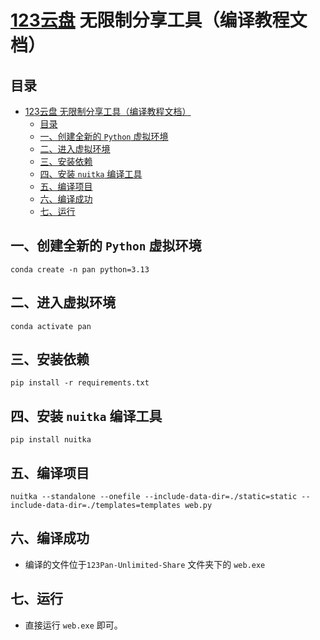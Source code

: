 # [123云盘](https://www.123pan.com) 无限制分享工具（编译教程文档）

## 目录

- [123云盘 无限制分享工具（编译教程文档）](#123云盘-无限制分享工具编译教程文档)
  - [目录](#目录)
  - [一、创建全新的 `Python` 虚拟环境](#一创建全新的-python-虚拟环境)
  - [二、进入虚拟环境](#二进入虚拟环境)
  - [三、安装依赖](#三安装依赖)
  - [四、安装 `nuitka` 编译工具](#四安装-nuitka-编译工具)
  - [五、编译项目](#五编译项目)
  - [六、编译成功](#六编译成功)
  - [七、运行](#七运行)

## 一、创建全新的 `Python` 虚拟环境

```shell
conda create -n pan python=3.13
```

## 二、进入虚拟环境

```shell
conda activate pan
```

## 三、安装依赖

```shell
pip install -r requirements.txt
```

## 四、安装 `nuitka` 编译工具

```shell
pip install nuitka
```

## 五、编译项目

```shell
nuitka --standalone --onefile --include-data-dir=./static=static --include-data-dir=./templates=templates web.py
```

## 六、编译成功

- 编译的文件位于`123Pan-Unlimited-Share` 文件夹下的 `web.exe`

## 七、运行

- 直接运行 `web.exe` 即可。
